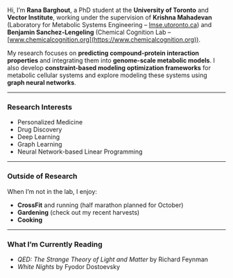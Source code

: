 Hi, I’m **Rana Barghout**, a PhD student at the **University of Toronto** and **Vector Institute**, working under the supervision of **Krishna Mahadevan** (Laboratory for Metabolic Systems Engineering – [lmse.utoronto.ca](https://lmse.utoronto.ca)) and **Benjamin Sanchez-Lengeling** (Chemical Cognition Lab – [www.chemicalcognition.org](https://www.chemicalcognition.org)).

My research focuses on **predicting compound-protein interaction properties** and integrating them into **genome-scale metabolic models**. I also develop **constraint-based modeling optimization frameworks** for metabolic cellular systems and explore modeling these systems using **graph neural networks**.

---

### Research Interests
- Personalized Medicine  
- Drug Discovery  
- Deep Learning  
- Graph Learning  
- Neural Network-based Linear Programming  

---

### Outside of Research
When I’m not in the lab, I enjoy:  
- **CrossFit** and running (half marathon planned for October)  
- **Gardening** (check out my recent harvests)  
- **Cooking**

---

### What I’m Currently Reading
- *QED: The Strange Theory of Light and Matter* by Richard Feynman  
- *White Nights* by Fyodor Dostoevsky

